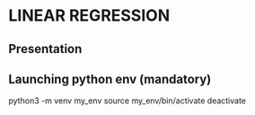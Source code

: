 # LINEAR REGRESSION

## Presentation



## Launching python env (mandatory)

python3 -m venv my_env
source my_env/bin/activate
deactivate
